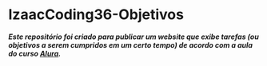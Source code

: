 # IzaacCoding36-Objetivos
**_Este repositório foi criado para publicar um website que exibe tarefas (ou objetivos a serem cumpridos em um certo tempo) de acordo com a aula do curso [Alura](https://alura.com.br)._**
